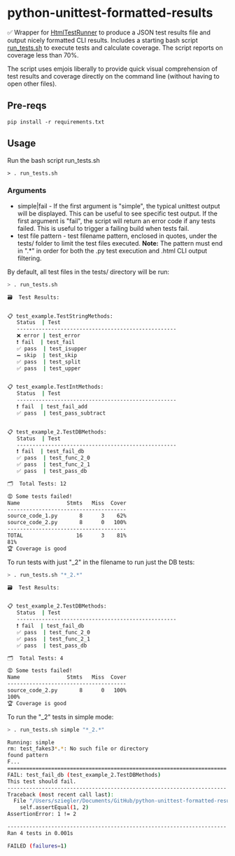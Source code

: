 # python-unittest-formatted-results
✅ Wrapper for [HtmlTestRunner](https://github.com/oldani/HtmlTestRunner) to produce a JSON test results file and output nicely formatted CLI results. Includes a starting bash script [run_tests.sh](run_tests.sh) to execute tests and calculate coverage. The script reports on coverage less than 70%.

The script uses emjois liberally to provide quick visual comprehension of test results and coverage directly on the command line (without having to open other files).


## Pre-reqs
```
pip install -r requirements.txt
```

## Usage
Run the bash script run_tests.sh
```
> . run_tests.sh 
```

### Arguments
* simple|fail - If the first argument is "simple", the typical unittest output will be displayed. This can be useful to see specific test output. If the first argument is "fail", the script will return an error code if any tests failed. This is useful to trigger a failing build when tests fail.
* test file pattern - test filename pattern, enclosed in quotes, under the tests/ folder to limit the test files executed. **Note:** The pattern must end in ".*" in order for both the .py test execution and .html CLI output filtering.




By default, all test files in the tests/ directory will be run:
```bash
> . run_tests.sh  

🗃  Test Results:


📋 test_example.TestStringMethods:
   Status  | Test
   ---------------------------------------------------
   ❌ error | test_error                                                                      
   ❗ fail  | test_fail                                                                       
   ✅ pass  | test_isupper                                                                    
   ➖ skip  | test_skip                                                                       
   ✅ pass  | test_split                                                                      
   ✅ pass  | test_upper                                                                      


📋 test_example.TestIntMethods:
   Status  | Test
   ---------------------------------------------------
   ❗ fail  | test_fail_add                                                                   
   ✅ pass  | test_pass_subtract                                                              


📋 test_example_2.TestDBMethods:
   Status  | Test
   ---------------------------------------------------
   ❗ fail  | test_fail_db                                                                    
   ✅ pass  | test_func_2_0                                                                   
   ✅ pass  | test_func_2_1                                                                   
   ✅ pass  | test_pass_db                                                                    

🗂  Total Tests: 12

😡 Some tests failed!
Name               Stmts   Miss  Cover
--------------------------------------
source_code_1.py       8      3    62%
source_code_2.py       8      0   100%
--------------------------------------
TOTAL                 16      3    81%
81%
🏆 Coverage is good
```


To run tests with just "_2" in the filename to run just the DB tests:
```bash
> . run_tests.sh "*_2.*"

🗃  Test Results:


📋 test_example_2.TestDBMethods:
   Status  | Test
   ---------------------------------------------------
   ❗ fail  | test_fail_db                                                                    
   ✅ pass  | test_func_2_0                                                                   
   ✅ pass  | test_func_2_1                                                                   
   ✅ pass  | test_pass_db                                                                    

🗂  Total Tests: 4

😡 Some tests failed!
Name               Stmts   Miss  Cover
--------------------------------------
source_code_2.py       8      0   100%
100%
🏆 Coverage is good
```

To run the "_2" tests in simple mode:
```bash
> . run_tests.sh simple "*_2.*"

Running: simple
rm: test_fakes3*.*: No such file or directory
found pattern
F...
======================================================================
FAIL: test_fail_db (test_example_2.TestDBMethods)
This test should fail.
----------------------------------------------------------------------
Traceback (most recent call last):
  File "/Users/sziegler/Documents/GitHub/python-unittest-formatted-results/tests/test_example_2.py", line 9, in test_fail_db
    self.assertEqual(1, 2)
AssertionError: 1 != 2

----------------------------------------------------------------------
Ran 4 tests in 0.001s

FAILED (failures=1)
```


